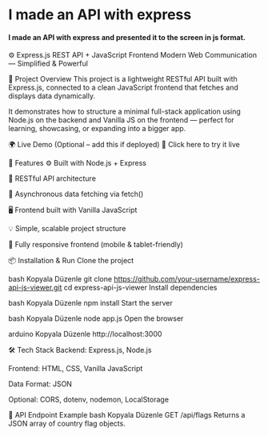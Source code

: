 <h1>I made an API with express</h1>
<h4>I made an API with express and presented it to the screen in js format.</h4>
⚙️ Express.js REST API + JavaScript Frontend
Modern Web Communication — Simplified & Powerful

📘 Project Overview
This project is a lightweight RESTful API built with Express.js, connected to a clean JavaScript frontend that fetches and displays data dynamically.

It demonstrates how to structure a minimal full-stack application using Node.js on the backend and Vanilla JS on the frontend — perfect for learning, showcasing, or expanding into a bigger app.

🌍 Live Demo
(Optional – add this if deployed)
🔗 Click here to try it live

🚀 Features
⚙️ Built with Node.js + Express

📡 RESTful API architecture

🔄 Asynchronous data fetching via fetch()

🖥️ Frontend built with Vanilla JavaScript

💡 Simple, scalable project structure

📱 Fully responsive frontend (mobile & tablet-friendly)

📦 Installation & Run
Clone the project

bash
Kopyala
Düzenle
git clone https://github.com/your-username/express-api-js-viewer.git
cd express-api-js-viewer
Install dependencies

bash
Kopyala
Düzenle
npm install
Start the server

bash
Kopyala
Düzenle
node app.js
Open the browser

arduino
Kopyala
Düzenle
http://localhost:3000

🛠️ Tech Stack
Backend: Express.js, Node.js

Frontend: HTML, CSS, Vanilla JavaScript

Data Format: JSON

Optional: CORS, dotenv, nodemon, LocalStorage

💬 API Endpoint Example
bash
Kopyala
Düzenle
GET /api/flags
Returns a JSON array of country flag objects.

